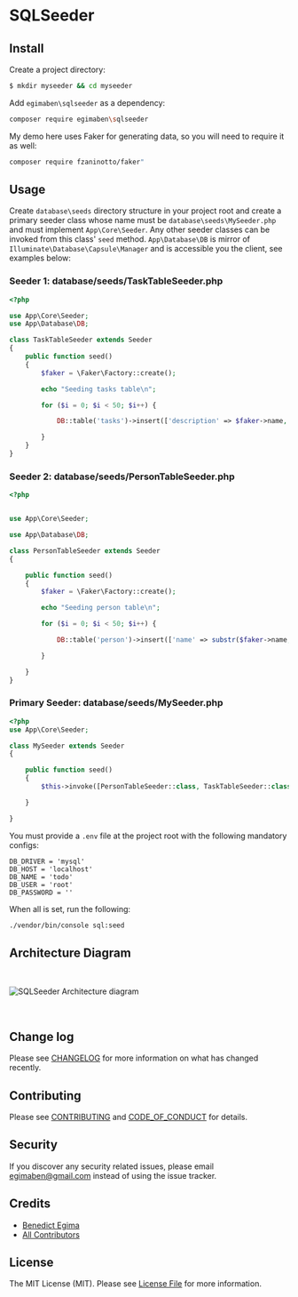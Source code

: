 # SQLSeeder

## Install

Create a project directory:
``` bash
$ mkdir myseeder && cd myseeder
```
Add `egimaben\sqlseeder` as a dependency:

``` bash
composer require egimaben\sqlseeder
```
My demo here uses Faker for generating data, so you will need to require it as well:
``` bash
composer require fzaninotto/faker"
```
## Usage

Create `database\seeds` directory structure in your project root and create a primary seeder class whose name must be `database\seeds\MySeeder.php` and must implement `App\Core\Seeder`. Any other seeder classes can be invoked from this class' `seed` method. `App\Database\DB` is mirror of `Illuminate\Database\Capsule\Manager` and is accessible you the client, see examples below:
### Seeder 1: database/seeds/TaskTableSeeder.php

``` php
<?php

use App\Core\Seeder;
use App\Database\DB;

class TaskTableSeeder extends Seeder
{
    public function seed()
    {
        $faker = \Faker\Factory::create();

        echo "Seeding tasks table\n";

        for ($i = 0; $i < 50; $i++) {

            DB::table('tasks')->insert(['description' => $faker->name, 'done' => 0]);

        }
    }
}
```
### Seeder 2: database/seeds/PersonTableSeeder.php

``` php
<?php


use App\Core\Seeder;

use App\Database\DB;

class PersonTableSeeder extends Seeder
{

    public function seed()
    {
        $faker = \Faker\Factory::create();

        echo "Seeding person table\n";

        for ($i = 0; $i < 50; $i++) {

            DB::table('person')->insert(['name' => substr($faker->name, 0, 20), 'age' => $i]);

        }

    }
}
```

### Primary Seeder: database/seeds/MySeeder.php

``` php
<?php
use App\Core\Seeder;

class MySeeder extends Seeder
{

    public function seed()
    {
        $this->invoke([PersonTableSeeder::class, TaskTableSeeder::class]);

    }

}
```
You must provide a `.env` file at the project root with the following mandatory configs:
``` props
DB_DRIVER = 'mysql'
DB_HOST = 'localhost'
DB_NAME = 'todo'
DB_USER = 'root'
DB_PASSWORD = ''

```
When all is set, run the following:

``` bash
./vendor/bin/console sql:seed
```
## Architecture Diagram
<p>&nbsp;</p>
<img class="center-img" alt="SQLSeeder Architecture diagram" src="https://imgur.com/sCsFJvi">
<p>&nbsp;</p>

## Change log

Please see [CHANGELOG](CHANGELOG.md) for more information on what has changed recently.

## Contributing

Please see [CONTRIBUTING](CONTRIBUTING.md) and [CODE_OF_CONDUCT](CODE_OF_CONDUCT.md) for details.

## Security

If you discover any security related issues, please email egimaben@gmail.com instead of using the issue tracker.

## Credits

- [Benedict Egima][link-author]
- [All Contributors][link-contributors]

## License

The MIT License (MIT). Please see [License File](LICENSE.md) for more information.

[ico-version]: https://img.shields.io/packagist/v/egimaben/sqlseeder.svg?style=flat-square
[ico-license]: https://img.shields.io/badge/license-MIT-brightgreen.svg?style=flat-square
[ico-travis]: https://img.shields.io/travis/egimaben/sqlseeder/master.svg?style=flat-square
[ico-scrutinizer]: https://img.shields.io/scrutinizer/coverage/g/egimaben/sql_seeder.svg?style=flat-square
[ico-code-quality]: https://img.shields.io/scrutinizer/g/egimaben/sql_seeder.svg?style=flat-square
[ico-downloads]: https://img.shields.io/packagist/dt/egimaben/sql_seeder.svg?style=flat-square

[link-packagist]: https://packagist.org/packages/egimaben/sql_seeder
[link-travis]: https://travis-ci.org/egimaben/sql_seeder
[link-scrutinizer]: https://scrutinizer-ci.com/g/egimaben/sql_seeder/code-structure
[link-code-quality]: https://scrutinizer-ci.com/g/egimaben/sql_seeder
[link-downloads]: https://packagist.org/packages/egimaben/sql_seeder
[link-author]: https://github.com/egimaben
[link-contributors]: ../../contributors
